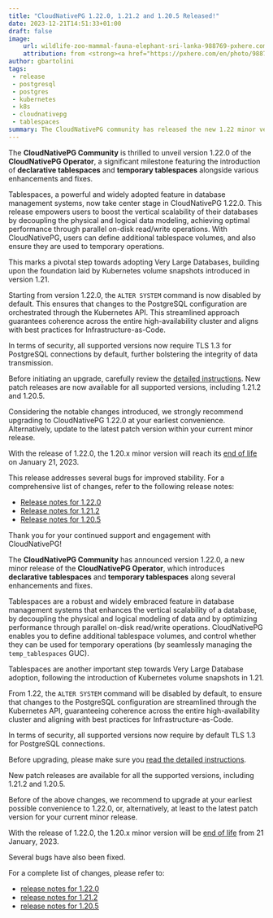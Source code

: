 ```yaml
---
title: "CloudNativePG 1.22.0, 1.21.2 and 1.20.5 Released!"
date: 2023-12-21T14:51:33+01:00
draft: false
image:
    url: wildlife-zoo-mammal-fauna-elephant-sri-lanka-988769-pxhere.com.jpg
    attribution: from <strong><a href="https://pxhere.com/en/photo/988769?utm_content=clipUser&utm_medium=referral&utm_source=pxhere">PxHere</a></strong>
author: gbartolini
tags:
 - release
 - postgresql
 - postgres
 - kubernetes
 - k8s
 - cloudnativepg
 - tablespaces
summary: The CloudNativePG community has released the new 1.22 minor version and a new update for the supported 1.21 and 1.20 versions of the CloudNativePG operator.
---
```

The **CloudNativePG Community** is thrilled to unveil version 1.22.0 of the
**CloudNativePG Operator**, a significant milestone featuring the introduction
of **declarative tablespaces** and **temporary tablespaces** alongside various
enhancements and fixes.

Tablespaces, a powerful and widely adopted feature in database management
systems, now take center stage in CloudNativePG 1.22.0. This release empowers
users to boost the vertical scalability of their databases by decoupling the
physical and logical data modeling, achieving optimal performance through
parallel on-disk read/write operations. With CloudNativePG, users can define
additional tablespace volumes, and also ensure they are used to temporary
operations.

This marks a pivotal step towards adopting Very Large Databases, building upon
the foundation laid by Kubernetes volume snapshots introduced in version 1.21.

Starting from version 1.22.0, the `ALTER SYSTEM` command is now disabled by
default. This ensures that changes to the PostgreSQL configuration are
orchestrated through the Kubernetes API. This streamlined approach guarantees
coherence across the entire high-availability cluster and aligns with best
practices for Infrastructure-as-Code.

In terms of security, all supported versions now require TLS 1.3 for PostgreSQL
connections by default, further bolstering the integrity of data transmission.

Before initiating an upgrade, carefully review the
[detailed instructions](https://cloudnative-pg.io/documentation/current/installation_upgrade/#upgrading-to-1220-1212-or-1205).
New patch releases are now available for all supported versions, including
1.21.2 and 1.20.5.

Considering the notable changes introduced, we strongly recommend upgrading to
CloudNativePG 1.22.0 at your earliest convenience. Alternatively, update to the
latest patch version within your current minor release.

With the release of 1.22.0, the 1.20.x minor version will reach its [end of
life](https://cloudnative-pg.io/documentation/1.22/supported_releases/#support-status-of-cloudnativepg-releases)
on January 21, 2023.

This release addresses several bugs for improved stability. For a comprehensive list of changes, refer to the following release notes:

- [Release notes for 1.22.0](https://cloudnative-pg.io/documentation/1.22/release_notes/v1.22/)
- [Release notes for 1.21.2](https://cloudnative-pg.io/documentation/1.21/release_notes/v1.21/)
- [Release notes for 1.20.5](https://cloudnative-pg.io/documentation/1.20/release_notes/v1.20/)

Thank you for your continued support and engagement with CloudNativePG!



The **CloudNativePG Community** has announced version 1.22.0, a new minor
release of the **CloudNativePG Operator**, which introduces **declarative
tablespaces** and **temporary tablespaces** along several enhancements and
fixes.

Tablespaces are a robust and widely embraced feature in database management
systems that enhances the vertical scalability of a database, by decoupling the
physical and logical modeling of data and by optimizing performance through
parallel on-disk read/write operations. CloudNativePG enables you to define
additional tablespace volumes, and control whether they can be used for
temporary operations (by seamlessly managing the `temp_tablespaces` GUC).

Tablespaces are another important step towards Very Large Database adoption,
following the introduction of Kubernetes volume snapshots in 1.21.

From 1.22, the `ALTER SYSTEM` command will be disabled by default, to ensure
that changes to the PostgreSQL configuration are streamlined through the
Kubernetes API, guaranteeing coherence across the entire high-availability
cluster and aligning with best practices for Infrastructure-as-Code.

In terms of security, all supported versions now require by default TLS 1.3 for
PostgreSQL connections.

Before upgrading, please make sure you [read the detailed instructions](https://cloudnative-pg.io/documentation/current/installation_upgrade/#upgrading-to-1220-1212-or-1205).

New patch releases are available for all the supported versions, including
1.21.2 and 1.20.5.

Before of the above changes, we recommend to upgrade at your earliest possible
convenience to 1.22.0, or, alternatively, at least to the latest patch version
for your current minor release.

With the release of 1.22.0, the 1.20.x minor version will be
[end of life](https://cloudnative-pg.io/documentation/1.22/supported_releases/#support-status-of-cloudnativepg-releases)
from 21 January, 2023.

Several bugs have also been fixed.

For a complete list of changes, please refer to:

- [release notes for 1.22.0](https://cloudnative-pg.io/documentation/1.22/release_notes/v1.22/)
- [release notes for 1.21.2](https://cloudnative-pg.io/documentation/1.21/release_notes/v1.21/)
- [release notes for 1.20.5](https://cloudnative-pg.io/documentation/1.20/release_notes/v1.20/)

<!--
# About CloudNativePg

[CloudNativePG](https://cloudnative-pg.io) is an open source Kubernetes
Operator for PostgreSQL workloads that orchestrates the full life cycle of a
PostgreSQL cluster, from bootstrapping and configuration, through high
availability and connection routing, to backups and disaster recovery.
CloudNativePG relies on PostgreSQL’s native streaming replication to distribute
data across pods, nodes, and zones, using standard Kubernetes patterns.
Replicas can be scaled up and down in a Kubernetes native manner, and the
operator automatically and safely reconfigure replication as appropriate.
[CloudNativePG is a project originally created and supported by EDB](https://www.enterprisedb.com/products/cloud-native-postgresql-kubernetes-ha-clusters-k8s-containers-scalable).

-->
<!--
Tweet
Proud to announce #CloudNativePG 1.22.0, 1.21.2 and 1.20.5 are out! Update now!

Introducing declarative #tablespaces, temporary tablespaces. Upgrade now for enhanced vertical scalability and bug fixes.

Read more https://cloudnative-pg.io/blog/cloudnative-pg-1-22.0-released/!

#k8s #postgres #oss #cloudnative
--->
